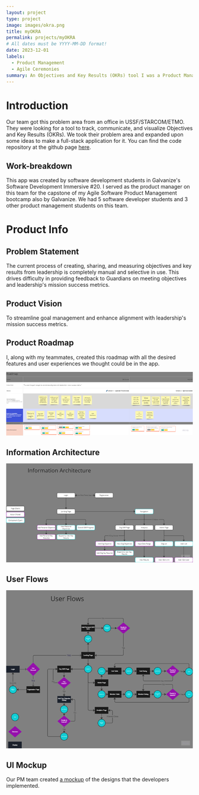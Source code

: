 ```yaml
---
layout: project
type: project
image: images/okra.png
title: myOKRA
permalink: projects/myOKRA
# All dates must be YYYY-MM-DD format!
date: 2023-12-01
labels:
  - Product Management
  - Agile Ceremonies
summary: An Objectives and Key Results (OKRs) tool I was a Product Manager for during my Product Management bootcamp by Galvanize. The developers who worked on this project were from a sister bootcamp for software development.
---
```


# Introduction
Our team got this problem area from an office in USSF/STARCOM/ETMO. They were looking for a tool to track, communicate, and visualize Objectives and Key Results (OKRs). We took their problem area and expanded upon some ideas to make a full-stack application for it. You can find the code repository at the github page [here](https://github.com/SDI-20-Capstone/ThugNasty-Capstone).

## Work-breakdown
This app was created by software development students in Galvanize's Software Development Immersive #20. I served as the product manager on this team for the capstone of my Agile Software Product Management bootcamp also by Galvanize. We had 5 software developer students and 3 other product management students on this team.

# Product Info
## Problem Statement
The current process of creating, sharing, and measuring objectives and key results from leadership is completely manual and selective in use. This drives difficulty in providing feedback to Guardians on meeting objectives and leadership's mission success metrics.

## Product Vision
To streamline goal management and enhance alignment with leadership's mission success metrics.

## Product Roadmap
I, along with my teammates, created this roadmap with all the desired features and user experiences we thought could be in the app.

![roadmap](../images/roadmap.png)

## Information Architecture
![information architecture](../images/information_architecture.png)

## User Flows
![user flows](../images/user_flows.png)

## UI Mockup
Our PM team created [a mockup](https://www.figma.com/file/ORC6pSrKwXVLJz12i79uv2/SDI-20-Capstone?type=design&node-id=0-1&mode=design) of the designs that the developers implemented.
